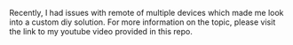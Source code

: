 Recently, I had issues with remote of multiple devices which made me look 
into a custom diy solution. For more information on the topic, please visit 
the link to my youtube video provided in this repo. 
